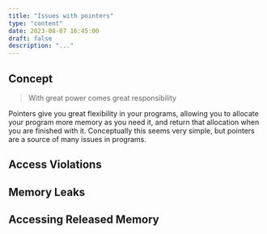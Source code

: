 ```yaml
---
title: "Issues with pointers"
type: "content"
date: 2023-08-07 16:45:00
draft: false
description: "..."
---
```


## Concept

> With great power comes great responsibility

Pointers give you great flexibility in your programs, allowing you to allocate your program more memory as you need it, and return that allocation when you are finished with it. Conceptually this seems very simple, but pointers are a source of many issues in programs.

## Access Violations



## Memory Leaks


## Accessing Released Memory

